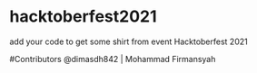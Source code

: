 # hacktoberfest2021
add your code to get some shirt from event Hacktoberfest 2021

#Contributors
@dimasdh842 | Mohammad Firmansyah
